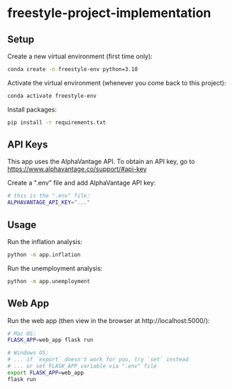 # freestyle-project-implementation

## Setup

Create a new virtual environment (first time only):

```sh
conda create -n freestyle-env python=3.10
```

Activate the virtual environment (whenever you come back to this project): 

```sh
conda activate freestyle-env
```


Install packages:

```sh
pip install -r requirements.txt
```

## API Keys

This app uses the AlphaVantage API.
To obtain an API key, go to
https://www.alphavantage.co/support/#api-key

Create a ".env" file and add AlphaVantage API key:

```sh
# this is the ".env" file:
ALPHAVANTAGE_API_KEY="..."
```

## Usage

Run the inflation analysis:

```sh
python -m app.inflation
```

Run the unemployment analysis:

```sh
python -m app.unemployment
```

## Web App
Run the web app (then view in the browser at http://localhost:5000/):

```sh
# Mac OS:
FLASK_APP=web_app flask run

# Windows OS:
# ... if `export` doesn't work for you, try `set` instead
# ... or set FLASK_APP variable via ".env" file
export FLASK_APP=web_app
flask run
```